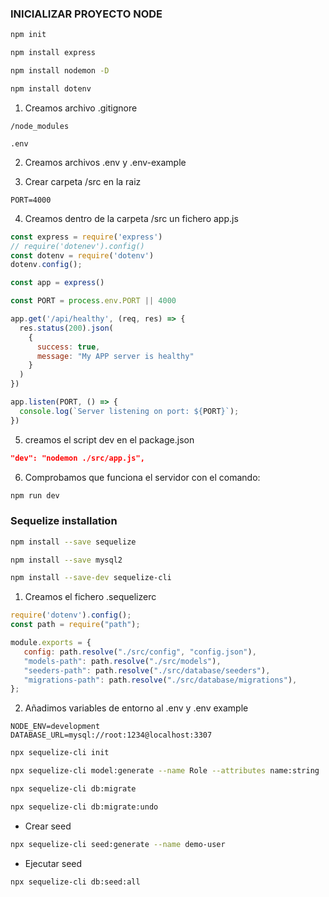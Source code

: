 ### INICIALIZAR PROYECTO NODE
```sh
npm init
```

```sh
npm install express
```

```sh
npm install nodemon -D
```

```sh
npm install dotenv
```

1. Creamos archivo .gitignore
```git
/node_modules

.env
```
2. Creamos archivos .env y .env-example

3. Crear carpeta /src en la raiz
```env
PORT=4000
```

4. Creamos dentro de la carpeta /src un fichero app.js

```js
const express = require('express')
// require('dotenev').config()
const dotenv = require('dotenv')
dotenv.config();

const app = express()

const PORT = process.env.PORT || 4000

app.get('/api/healthy', (req, res) => {
  res.status(200).json(
    {
      success: true,
      message: "My APP server is healthy" 
    }
  )
})

app.listen(PORT, () => {
  console.log(`Server listening on port: ${PORT}`);
})
```

5. creamos el script dev en el package.json
```json
"dev": "nodemon ./src/app.js",
```

6. Comprobamos que funciona el servidor con el comando:
```sh
npm run dev
```


### Sequelize installation
```sh
npm install --save sequelize
```
```sh
npm install --save mysql2
```
```sh
npm install --save-dev sequelize-cli
```

1. Creamos el fichero .sequelizerc
```js
require('dotenv').config(); 
const path = require("path");

module.exports = {
   config: path.resolve("./src/config", "config.json"),
   "models-path": path.resolve("./src/models"),
   "seeders-path": path.resolve("./src/database/seeders"),
   "migrations-path": path.resolve("./src/database/migrations"),
};
```
2. Añadimos variables de entorno al .env y .env example
```env
NODE_ENV=development
DATABASE_URL=mysql://root:1234@localhost:3307
```

```sh
npx sequelize-cli init
```

```sh
npx sequelize-cli model:generate --name Role --attributes name:string
```

```sh
npx sequelize-cli db:migrate
```

```sh
npx sequelize-cli db:migrate:undo
```

- Crear seed
```sh
npx sequelize-cli seed:generate --name demo-user
```

- Ejecutar seed
```sh
npx sequelize-cli db:seed:all
```